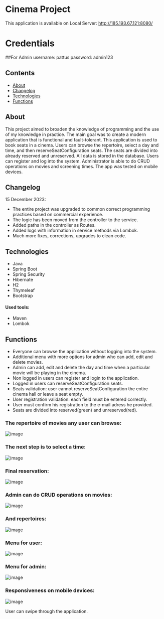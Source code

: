 # Cinema Project

This application is available on Local Server:
http://185.193.67.121:8080/

# Credentials
##For Admin
username: pattus
password: admin123
</br>

## Contents
* [About](#about)
* [Changelog](#changelog)
* [Technologies](#technologies)
* [Functions](#functions)

## About
This project aimed to broaden the knowledge of programming and the use of my knowledge in practice. The main goal was to create a modern application that is functional and
fault-tolerant. This application is used to book seats in a cinema. Users can browse the repertoire, select a day and time, and then reserveSeatConfiguration seats. The seats are divided into
already reserved and unreserved. All data is stored in the database. Users can register and log into the system. Administrator is able to do CRUD operations on movies and
screening times. The app was tested on mobile devices.

## Changelog
15 December 2023:
- The entire project was upgraded to common correct programming practices based on commercial experience.
- The logic has been moved from the controller to the service.
- Added paths in the controller as Routes.
- Added logs with information in service methods via Lombok.
- Much more fixes, corrections, upgrades to clean code.

## Technologies
* Java
* Spring Boot
* Spring Security
* Hibernate
* H2
* Thymeleaf
* Bootstrap
#### Used tools:
* Maven
* Lombok


## Functions
- Everyone can browse the application without logging into the system.
- Additional menu with more options for admin who can add, edit and delete movies.
- Admin can add, edit and delete the day and time when a particular movie will be playing in the cinema.
- Non logged in users can register and login to the application.
- Logged in users can reserveSeatConfiguration seats.
- Seats validation: user cannot reserveSeatConfiguration the entire cinema hall or leave a seat empty.
- User registration validation: each field must be entered correctly.
- User must confirm his registration to the e-mail adress he provided.
- Seats are divided into reserved(green) and unreserved(red).

 
### The repertoire of movies any user can browse:

![image](https://github.com/pattusdev/Cinema-booking-system23738/assets/34842845/85af0a72-6be5-470c-83c5-789c916266a4)

 
### The next step is to select a time:

![image](https://github.com/pattusdev/Cinema-booking-system23738/assets/34842845/4fca58ef-5501-489c-9b17-fa7841c760bc)

 
 
### Final reservation:

![image](https://github.com/pattusdev/Cinema-booking-system23738/assets/34842845/248bb9f4-1ff1-409c-bb1a-3c545cbe7c1b)



### Admin can do CRUD operations on movies:

![image](https://github.com/pattusdev/Cinema-booking-system23738/assets/34842845/1af46096-bfa3-48b0-a173-5cbf3b542def)


### And repertoires:

![image](https://github.com/pattusdev/Cinema-booking-system23738/assets/34842845/e9f4ba31-08f4-40bb-89c3-141bbd18d885)



### Menu for user:

![image](https://github.com/pattusdev/Cinema-booking-system23738/assets/34842845/28bf63e5-161e-463d-88c5-a91c991226b4)


### Menu for admin:

![image](https://github.com/pattusdev/Cinema-booking-system23738/assets/34842845/d037d403-52a9-4fbf-a90a-ecf6e822f459)


### Responsiveness on mobile devices:

![image](https://github.com/pattusdev/Cinema-booking-system23738/assets/34842845/b7f86e16-eca0-41be-be9a-8c41a6344468)


User can swipe through the application.
